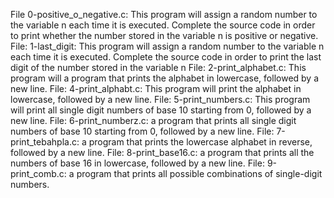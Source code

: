 File 0-positive_o_negative.c: This program will assign a random number to the variable n each time it is executed. Complete the source code in order to print whether the number stored in the variable n is positive or negative.
File: 1-last_digit: This program will assign a random number to the variable n each time it is executed. Complete the source code in order to print the last digit of the number stored in the variable n
File: 2-print_alphabet.c: This program will a program that prints the alphabet in lowercase, followed by a new line.
File: 4-print_alphabt.c: This program will print the alphabet in lowercase, followed by a new line.
File: 5-print_numbers.c: This program will print all single digit numbers of base 10 starting from 0, followed by a new line.
File: 6-print_numberz.c:  a program that prints all single digit numbers of base 10 starting from 0, followed by a new line.
File: 7-print_tebahpla.c: a program that prints the lowercase alphabet in reverse, followed by a new line.
File: 8-print_base16.c: a program that prints all the numbers of base 16 in lowercase, followed by a new line.
File: 9-print_comb.c: a program that prints all possible combinations of single-digit numbers.
 
